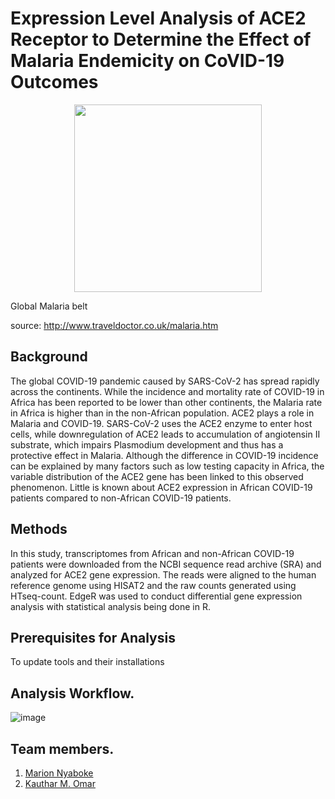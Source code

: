 # Expression Level Analysis of ACE2 Receptor to Determine the Effect of Malaria Endemicity on CoVID-19 Outcomes

<p align="center">
  <img 
    width="300"
    height="300"
    src="![image](https://user-images.githubusercontent.com/45264074/161214356-89132f82-2c02-4144-a963-c49c9afdf570.png)"
  >
</p>

Global Malaria belt

source: http://www.traveldoctor.co.uk/malaria.htm

## Background

The global COVID-19 pandemic caused by SARS-CoV-2 has spread rapidly across the continents. While the incidence and mortality rate of COVID-19 in Africa has been reported to be lower than other continents, the Malaria rate in Africa is higher than in the non-African population. ACE2 plays a role in Malaria and COVID-19.
SARS-CoV-2 uses the ACE2 enzyme to enter host cells, while downregulation of ACE2 leads to accumulation of angiotensin II substrate, which impairs Plasmodium development and thus has a protective effect in Malaria. Although the difference in COVID-19 incidence can be explained by many factors such as low testing capacity in Africa, the variable distribution of the ACE2 gene has been linked to this observed phenomenon. Little is known about ACE2 expression in African COVID-19 patients compared to non-African COVID-19 patients.

## Methods
In this study, transcriptomes from African and non-African COVID-19 patients were downloaded from the NCBI sequence read archive (SRA) and analyzed for ACE2 gene expression. The reads were aligned to the human reference genome using HISAT2 and the raw counts generated using HTseq-count. EdgeR was used to conduct differential gene expression analysis with statistical analysis being done in R.


## Prerequisites for Analysis

To update tools and their installations

## Analysis Workflow.

![image](https://user-images.githubusercontent.com/45264074/160587704-756a14cf-982f-43ab-9508-646d8b3e8f50.png)


## Team members.

1. [Marion Nyaboke](https://github.com/marionnyaboke)
2. [Kauthar M. Omar](https://github.com/Kauthar-Omar)
